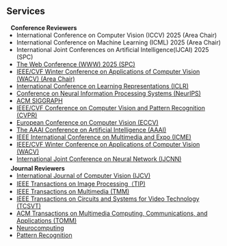 ## Services

<!-- <h4 style="margin:0 10px 0;">Organization Committee</h4>

<ul style="margin:0 0 5px;">
  <li>Website Chair, <a href="https://bmvc2023.org/people/organisers/"><autocolor>The British Machine Vision Conference (BMVC)</autocolor></a> <a href="https://bmvc2022.org/people/organisers/"><autocolor>2022</autocolor></a>-<a href="https://bmvc2023.org/people/organisers/"><autocolor>2023</autocolor></a></li>
  <li>Website Master, <a href="https://www.acmmmasia.org/2020/committee.html"><autocolor>ACM International Conference on Multimedia in Asia (MM Asia) 2020</autocolor></a></li>
</ul>

<h4 style="margin:0 10px 0;">Area Chair</h4>

<ul style="margin:0 0 5px;">
  <li><a href="https://aistats.org/aistats2023/"><autocolor>International Conference on Artificial Intelligence and Statistics (AISTATS) 2023</autocolor></a></li>
  <li><a href="https://www.auai.org/uai2023/"><autocolor>The Conference on Uncertainty in Artificial Intelligence (UAI) 2023</autocolor></a></li>
</ul>

<h4 style="margin:0 10px 0;">Senior Program Committee</h4>

<ul style="margin:0 0 5px;">
  <li><a href="https://ijcai-21.org/"><autocolor>International Joint Conference on Artificial Intelligence (IJCAI) 2021</autocolor></a></li>
</ul> -->

<h4 style="margin:0 10px 0;">Conference Reviewers</h4>

<ul style="margin:0 0 5px;">
  <li><autocolor>International Conference on Computer Vision (ICCV) 2025 (Area Chair)</autocolor></a></li>
  <li><autocolor>International Conference on Machine Learning (ICML) 2025 (Area Chair)</autocolor></a></li>
  <li><autocolor>International Joint Conferences on Artificial Intelligence(IJCAI) 2025  (SPC)</autocolor></a></li>
  <li><a href="https://eccv2022.ecva.net/"><autocolor>The Web Conference (WWW) 2025 (SPC) </autocolor></a></li>
  <li><a href="https://wacv2023.thecvf.com/"><autocolor>IEEE/CVF Winter Conference on Applications of Computer Vision (WACV) (Area Chair) </autocolor></a></li>
  <li><a href="https://neurips.cc/Conferences/2022"><autocolor>International Conference on Learning Representations (ICLR) </autocolor></a></li>
  <li><a href="https://icml.cc/Conferences/2022"><autocolor>Conference on Neural Information Processing Systems (NeurIPS) </autocolor></a></li>
  <li><a href="https://www.siggraph.org/"><autocolor>ACM SIGGRAPH </autocolor></a></li>
  <li><a href="https://aaai.org/Conferences/AAAI-23/"><autocolor>IEEE/CVF Conference on Computer Vision and Pattern Recognition (CVPR) </autocolor></a></li>

  <li><a href="https://2022.acmmm.org/"><autocolor>European Conference on Computer Vision (ECCV) </autocolor></a></li>
  <!-- <li><a href="https://2022.acmmm.org/"><autocolor>International Joint Conference on Artificial Intelligence (IJCAI-ECAI) </autocolor></a></li> -->
  <li><a href="https://iclr.cc/Conferences/2023"><autocolor>The AAAI Conference on Artificial Intelligence (AAAI) </autocolor></a></li>
  <li><a href="https://2022.acmmm.org/"><autocolor>IEEE International Conference on Multimedia and Expo (ICME) </autocolor></a></li>
  <li><a href="https://wacv2023.thecvf.com/"><autocolor>IEEE/CVF Winter Conference on Applications of Computer Vision (WACV) </autocolor></a></li>
  <li><a href="https://2022.acmmm.org/"><autocolor>International Joint Conference on Neural Network (IJCNN) </autocolor></a></li>
  <!--
  <li><a href="https://mmasia2021.uqcloud.net/"><autocolor>ACM MM Asia 2020-2021</autocolor></a></li>
  <li><a href="http://www.acml-conf.org/2021/"><autocolor>ACML 2021</autocolor></a></li>
  -->
</ul>

<h4 style="margin:0 10px 0;">Journal Reviewers</h4>

<ul style="margin:0 0 20px;">
  <li><a href="https://link.springer.com/journal/11263"><autocolor>International Journal of Computer Vision (IJCV)</autocolor></a></li>
  <li><a href="https://ieeexplore.ieee.org/xpl/RecentIssue.jsp?punumber=83"><autocolor>IEEE Transactions on Image Processing（TIP)</autocolor></a></li>
  <li><a href="https://ieeexplore.ieee.org/xpl/aboutJournal.jsp?punumber=6046"><autocolor>IEEE Transactions on Multimedia (TMM)</autocolor></a></li>
  <li><a href="https://ieeexplore.ieee.org/xpl/RecentIssue.jsp?punumber=76"><autocolor>IEEE Transactions on Circuits and Systems for Video Technology (TCSVT)</autocolor></a></li>
  <li><a href="https://dl.acm.org/journal/tomm"><autocolor>ACM Transactions on Multimedia Computing, Communications, and Applications (TOMM)</autocolor></a></li>
  <li><a href="https://www.computer.org/csdl/journal/tp"><autocolor>Neurocomputing</autocolor></a></li>
  <li><a href="https://www.springer.com/journal/11263"><autocolor>Pattern Recognition</autocolor></a></li>

  <!--
  <li><a href="https://www.journals.elsevier.com/neural-networks"><autocolor>Neural Networks</autocolor></a></li>
  <li><a href="https://www.springer.com/journal/10994"><autocolor>Machine Learning</autocolor></a></li>
  <li><a href="https://www.journals.elsevier.com/information-processing-and-management"><autocolor>Information Processing and Management</autocolor></a></li>
  <li><a href="https://www.springer.com/journal/11063"><autocolor>Neural Processing Letters</autocolor></a></li>
  <li><a href="https://link.springer.com/journal/11042"><autocolor>Multimedia Tools and Applications</autocolor></a></li>
  <li><a href="https://ieeeaccess.ieee.org/"><autocolor>IEEE Access</autocolor></a></li>
  <li><a href="http://cjc.ict.ac.cn/"><autocolor>Chinese Journal of Computers</autocolor></a></li>
  -->
</ul>
